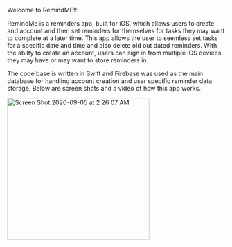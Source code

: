 Welcome to RemindME!!!


RemindMe is a reminders app, built for iOS, which allows users to create and account and then set reminders for themselves for tasks they may want to complete at a later time. This app allows the user to seemless set tasks for a specific date and time and also delete old out dated reminders. With the abilty to create an account, users can sign in from multiple iOS devices they may have or may want to store reminders in. 

The code base is written in Swift and Firebase was used as the main database for handling account creation and user specific reminder data storage. Below are screen shots and a video of how this app works. 


<img width="328" alt="Screen Shot 2020-09-05 at 2 26 07 AM" src="https://user-images.githubusercontent.com/17755157/92302419-f369a380-ef20-11ea-8fcd-95e16e245680.png">
